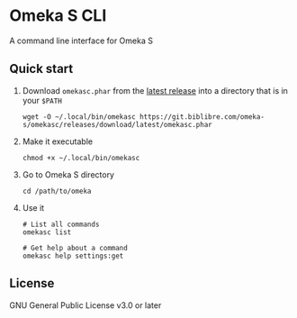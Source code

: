 # Omeka S CLI

A command line interface for Omeka S

## Quick start

1. Download `omekasc.phar` from the
   [latest release](https://git.biblibre.com/omeka-s/omekasc/releases/latest)
   into a directory that is in your `$PATH`

   ```
   wget -O ~/.local/bin/omekasc https://git.biblibre.com/omeka-s/omekasc/releases/download/latest/omekasc.phar
   ```

2. Make it executable

   ```
   chmod +x ~/.local/bin/omekasc
   ```

3. Go to Omeka S directory

   ```
   cd /path/to/omeka
   ```

4. Use it

   ```
   # List all commands
   omekasc list

   # Get help about a command
   omekasc help settings:get
   ```

## License

GNU General Public License v3.0 or later
